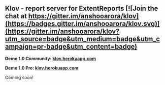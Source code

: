 ## Klov - report server for ExtentReports   [![Join the chat at https://gitter.im/anshooarora/klov](https://badges.gitter.im/anshooarora/klov.svg)](https://gitter.im/anshooarora/klov?utm_source=badge&utm_medium=badge&utm_campaign=pr-badge&utm_content=badge)

**Demo 1.0 Community:  [klov.herokuapp.com](https://klov.herokuapp.com/projects)**

**Demo 1.0 Pro:  [klov.herokuapp.com](https://klov.herokuapp.com/projects)**


Coming soon!
